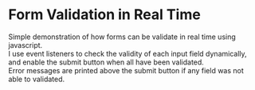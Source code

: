 # Form Validation in Real Time

Simple demonstration of how forms can be validate in real time using javascript. <br>
I use event listeners to check the validity of each input field dynamically, and enable the submit button when all have been validated. <br>
Error messages are printed above the submit button if any field was not able to validated.
